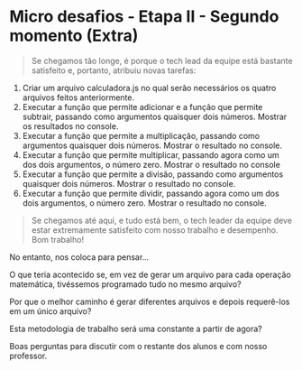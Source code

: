 # Micro desafios - Etapa II - Segundo momento (Extra)

> Se chegamos tão longe, é porque o tech lead da equipe está bastante satisfeito e, portanto, atribuiu novas tarefas:

1. Criar um arquivo calculadora.js no qual serão necessários os quatro arquivos feitos anteriormente.
2. Executar a função que permite adicionar e a função que permite subtrair, passando como argumentos quaisquer dois números. Mostrar os resultados no console.
3. Executar a função que permite a multiplicação, passando como argumentos quaisquer dois números. Mostrar o resultado no console.
4. Executar a função que permite multiplicar, passando agora como um dos dois argumentos, o número zero. Mostrar o resultado no console
5. Executar a função que permite a divisão, passando como argumentos quaisquer dois números. Mostrar o resultado no console.
6. Executar a função que permite dividir, passando agora como um dos dois argumentos, o número zero. Mostrar o resultado no console.

> Se chegamos até aqui, e tudo está bem, o tech leader da equipe deve estar extremamente satisfeito com nosso trabalho e desempenho. Bom trabalho!

No entanto, nos coloca para pensar...

O que teria acontecido se, em vez de gerar um arquivo para cada operação matemática, tivéssemos programado tudo no mesmo arquivo?

Por que o melhor caminho é gerar diferentes arquivos e depois requerê-los em um único arquivo?

Esta metodologia de trabalho será uma constante a partir de agora?

Boas perguntas para discutir com o restante dos alunos e com nosso professor.
